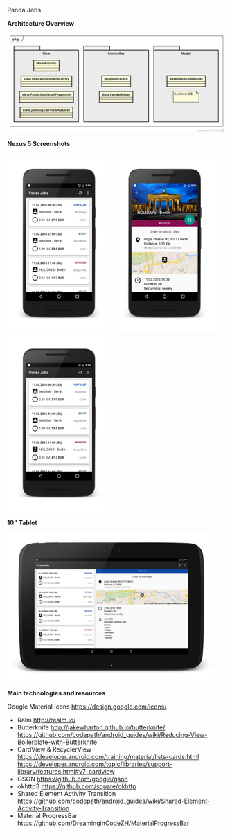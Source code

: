 Panda Jobs

__Architecture Overview__

<img src="app/pandajobs_overview.jpg" width="720">

__Nexus 5 Screenshots__

<img src="release/Screenshot_20160614-085449_framed.png" width="240">
<img src="release/Screenshot_20160614-085526_framed.png" width="240">
<img src="release/Screenshot_20160614-085449_framed.png" width="240">

__10" Tablet__

<img src="release/Screenshot_20160614-093636_framed.png" width="480">

__Main technologies and resources__

Google Material Icons
https://design.google.com/icons/

* Ralm
   http://realm.io/
* Butterknife
   http://jakewharton.github.io/butterknife/
   https://github.com/codepath/android_guides/wiki/Reducing-View-Boilerplate-with-Butterknife
* CardView & RecyclerView
   https://developer.android.com/training/material/lists-cards.html
   https://developer.android.com/topic/libraries/support-library/features.html#v7-cardview
* GSON
   https://github.com/google/gson
* okhttp3
   https://github.com/square/okhttp
* Shared Element Activity Transition
   https://github.com/codepath/android_guides/wiki/Shared-Element-Activity-Transition
* Material ProgressBar
   https://github.com/DreaminginCodeZH/MaterialProgressBar
